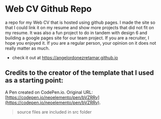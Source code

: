 # Web CV Github Repo
a repo for my Web CV that is hosted using github pages. I made the site so that I could link it on my resume and show more projects that did not fit on my resume.
It was also a fun project to do in tandem with design 6 and building a google pages site for our team project. If you are a recruiter, I hope you enjoyed it.
If you are a regular person, your opinion on it does not really matter as much.
* check it out at https://angelordonezretamar.github.io

## Credits to the creator of the template that I used as a starting point:
A Pen created on CodePen.io. Original URL: [https://codepen.io/neoelemento/pen/bVZRRv](https://codepen.io/neoelemento/pen/bVZRRv).
> source files are included in src folder

